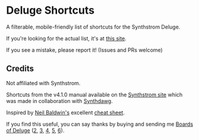 # Deluge Shortcuts

A filterable, mobile-friendly list of shortcuts for the Synthstrom Deluge.

If you're looking for the actual list, it's at [this site](https://handeyeco.github.io/deluge-shortcuts/).

If you see a mistake, please report it! (Issues and PRs welcome)

## Credits

Not affiliated with Synthstrom.

Shortcuts from the v4.1.0 manual available on the [Synthstrom site](https://synthstrom.com/) which was made in collaboration with [Synthdawg](https://www.synthdawg.com/).

Inspired by [Neil Baldwin's](https://marmotaudio.co.uk/) excellent [cheat sheet](https://forums.synthstrom.com/discussion/2403/v3-cheat-sheet-iconized).

If you find this useful, you can say thanks by buying and sending me [Boards of Deluge](https://synth-patches.com/deluge/boards-of-deluge-1/) ([2](https://synth-patches.com/deluge/boards-of-deluge-2/), [3](https://synth-patches.com/deluge/boards-of-deluge-3/), [4](https://synth-patches.com/deluge/boards-of-deluge-4/), [5](https://synth-patches.com/deluge/boards-of-deluge-5/), [6](https://synth-patches.com/deluge/boards-of-deluge-6/)).
